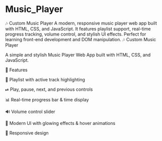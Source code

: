 # Music_Player
🎶 Custom Music Player A modern, responsive music player web app built with HTML, CSS, and JavaScript. It features playlist support, real-time progress tracking, volume control, and stylish UI effects. Perfect for learning front-end development and DOM manipulation.
🎶 Custom Music Player

A simple and stylish Music Player Web App built with HTML, CSS, and JavaScript.

🚀 Features

🎵 Playlist with active track highlighting

⏯ Play, pause, next, and previous controls

📊 Real-time progress bar & time display

🔊 Volume control slider

🎨 Modern UI with glowing effects & hover animations

📱 Responsive design
